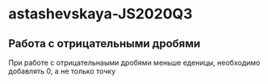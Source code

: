 # astashevskaya-JS2020Q3
## Работа с отрицательными дробями
При работе с отрицательнаыми дробями меньше еденицы, необходимо добавлять 0, а не только точку
